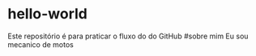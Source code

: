 # hello-world
Este repositório é para praticar o fluxo do do GitHub
#sobre mim
Eu sou mecanico de motos
